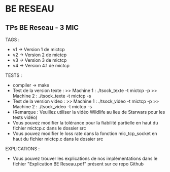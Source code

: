# BE RESEAU
## TPs BE Reseau - 3 MIC


TAGS : 
- v1 -> Version 1 de mictcp
- v2 -> Version 2 de mictcp
- v3 -> Version 3 de mictcp
- v4 -> Version 4.1 de mictcp

TESTS : 
- compiler -> make
- Test de la version texte : >> Machine 1 : ./tsock_texte -t mictcp -p
			     >> Machine 2 : ./tsock_texte -t mictcp -s
- Test de la version video : >> Machine 1 : ./tsock_video -t mictcp -p
			     >> Machine 2 : ./tsock_video -t mictcp -s
- (Remarque : Veuillez utiliser la vidéo Wildlife au lieu de Starwars pour les tests vidéo)
- Vous pouvez modifier la tolérance pour la fiabilité partielle en haut du fichier mictcp.c dans le dossier src
- Vous pouvez modifier le loss rate dans la fonction mic_tcp_socket en haut du fichier mictcp.c dans le dossier src

EXPLICATIONS : 
- Vous pouvez trouver les explications de nos implémentations dans le fichier "Explication BE Reseau.pdf" présent sur ce repo Github
